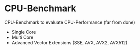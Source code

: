 # CPU-Benchmark

CPU-Benchmark to evaluate CPU-Performance (far from done)
- Single Core
- Multi Core
- Advanced Vector Extensions (SSE, AVX, AVX2, AVX512)
